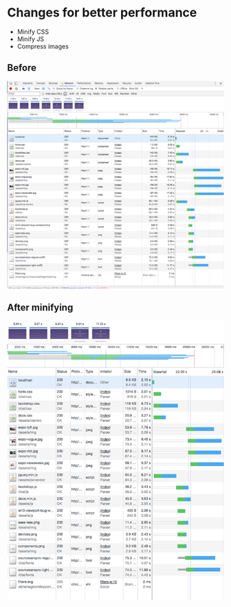 # Changes for better performance
* Minify CSS
* Minify JS
* Compress images

## Before

![Before](https://github.com/fennadew/performance-matters/blob/master/src/assets/img/start.png "Before")

## After minifying

![After minifying](https://github.com/fennadew/performance-matters/blob/master/src/assets/img/minify.png "After minifying")
